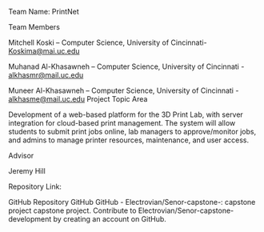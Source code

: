 Team Name: PrintNet

Team Members

Mitchell Koski – Computer Science, University of Cincinnati- Koskima@mai.uc.edu

Muhanad Al-Khasawneh – Computer Science, University of Cincinnati - alkhasmr@mail.uc.edu

Muneer Al-Khasawneh – Computer Science, University of Cincinnati - alkhasme@mail.uc.edu
Project Topic Area

Development of a web-based platform for the 3D Print Lab, with server integration for cloud-based print management. The system will allow students to submit print jobs online, lab managers to approve/monitor jobs, and admins to manage printer resources, maintenance, and user access.

Advisor

Jeremy Hill

Repository Link: 

GitHub Repository 
GitHub
GitHub - Electrovian/Senor-capstone-: capstone project
capstone project. Contribute to Electrovian/Senor-capstone- development by creating an account on GitHub.

